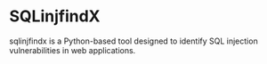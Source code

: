 # SQLinjfindX
sqlinjfindx is a Python-based tool designed to identify SQL injection vulnerabilities in web applications.
